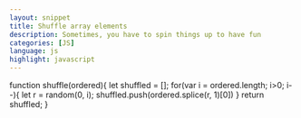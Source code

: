 ```yaml
---
layout: snippet
title: Shuffle array elements
description: Sometimes, you have to spin things up to have fun
categories: [JS]
language: js
highlight: javascript
---
```

function shuffle(ordered){
  let shuffled = [];
  for(var i = ordered.length; i>0; i--){
    let r = random(0, i);
    shuffled.push(ordered.splice(r, 1)[0])
  }
  return shuffled;
}

<!--more-->
